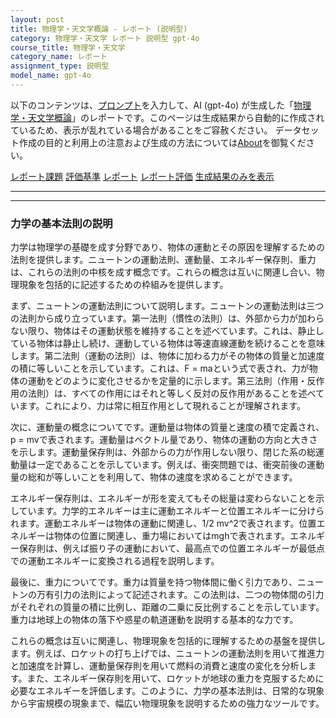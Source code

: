 ```yaml
---
layout: post
title: 物理学・天文学概論 - レポート (説明型)
category: 物理学・天文学 レポート 説明型 gpt-4o
course_title: 物理学・天文学
category_name: レポート
assignment_type: 説明型
model_name: gpt-4o
---
```


以下のコンテンツは、[プロンプト](http://127.0.0.1:8000/generated/物理学・天文学/gpt-4o/prompt_レポート-説明型.md)を入力して、AI (gpt-4o) が生成した「[物理学・天文学概論](/contents/物理学・天文学/)」のレポートです。このページは生成結果から自動的に作成されているため、表示が乱れている場合があることをご容赦ください。
データセット作成の目的と利用上の注意および生成の方法については[About](/About)を御覧ください。

[レポート課題](../レポート課題-説明型)
[評価基準](../評価基準-説明型)
[レポート](../レポート-説明型)
[レポート評価](../レポート評価-説明型)
[生成結果のみを表示](http://127.0.0.1:8000/generated/物理学・天文学/gpt-4o/レポート-説明型.md)
  

***
***
  
### 力学の基本法則の説明

力学は物理学の基礎を成す分野であり、物体の運動とその原因を理解するための法則を提供します。ニュートンの運動法則、運動量、エネルギー保存則、重力は、これらの法則の中核を成す概念です。これらの概念は互いに関連し合い、物理現象を包括的に記述するための枠組みを提供します。

まず、ニュートンの運動法則について説明します。ニュートンの運動法則は三つの法則から成り立っています。第一法則（慣性の法則）は、外部から力が加わらない限り、物体はその運動状態を維持することを述べています。これは、静止している物体は静止し続け、運動している物体は等速直線運動を続けることを意味します。第二法則（運動の法則）は、物体に加わる力がその物体の質量と加速度の積に等しいことを示しています。これは、F = maという式で表され、力が物体の運動をどのように変化させるかを定量的に示します。第三法則（作用・反作用の法則）は、すべての作用にはそれと等しく反対の反作用があることを述べています。これにより、力は常に相互作用として現れることが理解されます。

次に、運動量の概念についてです。運動量は物体の質量と速度の積で定義され、p = mvで表されます。運動量はベクトル量であり、物体の運動の方向と大きさを示します。運動量保存則は、外部からの力が作用しない限り、閉じた系の総運動量は一定であることを示しています。例えば、衝突問題では、衝突前後の運動量の総和が等しいことを利用して、物体の速度を求めることができます。

エネルギー保存則は、エネルギーが形を変えてもその総量は変わらないことを示しています。力学的エネルギーは主に運動エネルギーと位置エネルギーに分けられます。運動エネルギーは物体の運動に関連し、1/2 mv^2で表されます。位置エネルギーは物体の位置に関連し、重力場においてはmghで表されます。エネルギー保存則は、例えば振り子の運動において、最高点での位置エネルギーが最低点での運動エネルギーに変換される過程を説明します。

最後に、重力についてです。重力は質量を持つ物体間に働く引力であり、ニュートンの万有引力の法則によって記述されます。この法則は、二つの物体間の引力がそれぞれの質量の積に比例し、距離の二乗に反比例することを示しています。重力は地球上の物体の落下や惑星の軌道運動を説明する基本的な力です。

これらの概念は互いに関連し、物理現象を包括的に理解するための基盤を提供します。例えば、ロケットの打ち上げでは、ニュートンの運動法則を用いて推進力と加速度を計算し、運動量保存則を用いて燃料の消費と速度の変化を分析します。また、エネルギー保存則を用いて、ロケットが地球の重力を克服するために必要なエネルギーを評価します。このように、力学の基本法則は、日常的な現象から宇宙規模の現象まで、幅広い物理現象を説明するための強力なツールです。
